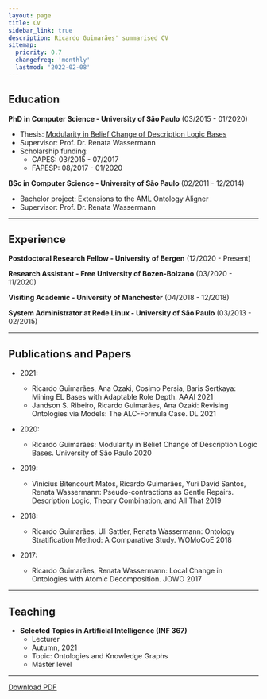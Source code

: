 ```yaml
---
layout: page
title: CV
sidebar_link: true
description: Ricardo Guimarães' summarised CV
sitemap:
  priority: 0.7
  changefreq: 'monthly'
  lastmod: '2022-02-08'
---
```

## Education

**PhD in Computer Science - University of São Paulo**
(03/2015 - 01/2020)
- Thesis: [Modularity in Belief Change of Description Logic Bases](https://www.teses.usp.br/teses/disponiveis/45/45134/tde-19032020-043422/publico/thesis.pdf)
- Supervisor: Prof. Dr. Renata Wassermann
- Scholarship funding:
    - CAPES: 03/2015 - 07/2017
    - FAPESP: 08/2017 - 01/2020


**BSc in Computer Science - University of São Paulo**
(02/2011 - 12/2014)
- Bachelor project: Extensions to the AML Ontology Aligner
- Supervisor: Prof. Dr. Renata Wassermann

----------------------------------------------------------------------
## Experience

**Postdoctoral Research Fellow - University of Bergen**
(12/2020 - Present)

**Research Assistant - Free University of Bozen-Bolzano**
(03/2020 - 11/2020)

**Visiting Academic - University of Manchester** 
(04/2018 - 12/2018)

**System Administrator at Rede Linux - University of São Paulo**
(03/2013 - 02/2015)

----------------------------------------------------------------------
## Publications and Papers

- 2021:
    - Ricardo Guimarães, Ana Ozaki, Cosimo Persia, Baris Sertkaya: Mining EL Bases with Adaptable Role Depth. AAAI 2021
    - Jandson S. Ribeiro, Ricardo Guimarães, Ana Ozaki: Revising Ontologies via Models: The ALC-Formula Case. DL 2021

- 2020:
    - Ricardo Guimarães: Modularity in Belief Change of Description Logic Bases. University of São Paulo 2020

- 2019:
    - Vinícius Bitencourt Matos, Ricardo Guimarães, Yuri David Santos, Renata Wassermann: Pseudo-contractions as Gentle Repairs. Description Logic, Theory Combination, and All That 2019

- 2018:
    - Ricardo Guimarães, Uli Sattler, Renata Wassermann: Ontology Stratification Method: A Comparative Study. WOMoCoE 2018

- 2017:
    - Ricardo Guimarães, Renata Wassermann: Local Change in Ontologies with Atomic Decomposition. JOWO 2017

----------------------------------------------------------------------
## Teaching

- **Selected Topics in Artificial Intelligence (INF 367)** 
    - Lecturer
    - Autumn, 2021
    - Topic: Ontologies and Knowledge Graphs 
    - Master level

----------------------------------------------------------------------

[Download PDF](cv.pdf)
